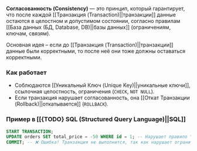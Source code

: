 **Согласованность (Consistency)** — это принцип, который гарантирует, что после каждой [[Транзакция (Transaction)||транзакции]] данные остаются в целостном и допустимом состоянии, согласно правилам [[База данных (БД, Database, DB)||базы данных]] (ограничениям, ключам, связям).

Основная идея – если до [[Транзакция (Transaction)||транзакции]] данные были корректными, то после неё они тоже должны оставаться корректными.


### Как работает

- Соблюдаются [[Уникальный Ключ (Unique Key)||уникальные ключи]], ссылочная целостность, ограничения (`CHECK`, `NOT NULL`).
- Если транзакция нарушает согласованность, она [[Откат Транзакции (Rollback)||откатывается]] (`ROLLBACK`).


### Пример в [[{TODO} SQL (Structured Query Language)||SQL]]

```sql
START TRANSACTION;
UPDATE orders SET total_price = -50 WHERE id = 1; -- Нарушает правило "цена не может быть отрицательной"
COMMIT; -- ❌ Ошибка! Транзакция не выполнится, так как нарушает ограничение `CHECK (total_price >= 0)`
```